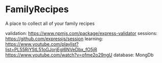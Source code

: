 # FamilyRecipes
A place to collect all of your family recipes


validation: https://www.npmjs.com/package/express-validator
sessions: https://github.com/expressjs/session
learning: https://www.youtube.com/playlist?list=PL55RiY5tL51oGJorjEgl6NVeDbx_fO5jR
https://www.youtube.com/watch?v=ofme2o29ngU
database: MongDb